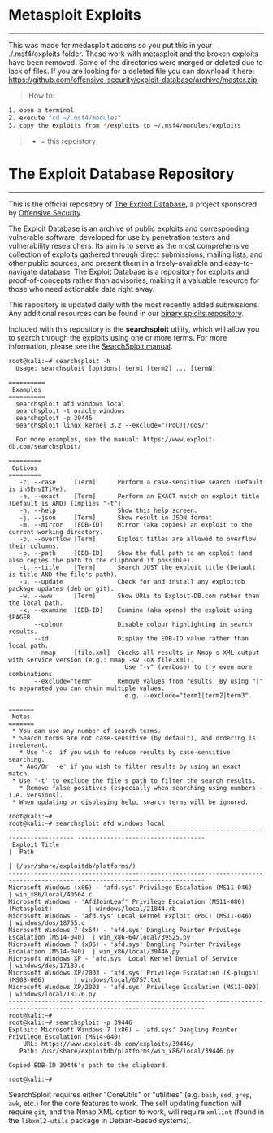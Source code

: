 # Metasploit Exploits
---

This was made for medasploit addons so you put this in your ./.msf4/exploits folder. These work with metasploit and the broken exploits have been removed. Some of the directories were merged or deleted due to lack of files. If you are looking for a deleted file you can download it here: https://github.com/offensive-security/exploit-database/archive/master.zip

> How to:
```sh
1. open a terminal
2. execute "cd ~/.msf4/modules"
3. copy the exploits from */exploits to ~/.msf4/modules/exploits
```

> * = this repoistory
# The Exploit Database Repository
---

This is the official repository of [The Exploit Database](https://www.exploit-db.com/), a project sponsored by [Offensive Security](https://www.offensive-security.com/).

The Exploit Database is an archive of public exploits and corresponding vulnerable software, developed for use by penetration testers and vulnerability researchers. Its aim is to serve as the most comprehensive collection of exploits gathered through direct submissions, mailing lists, and other public sources, and present them in a freely-available and easy-to-navigate database. The Exploit Database is a repository for exploits and proof-of-concepts rather than advisories, making it a valuable resource for those who need actionable data right away.

This repository is updated daily with the most recently added submissions. Any additional resources can be found in our [binary sploits repository](https://github.com/offensive-security/exploit-database-bin-sploits).

Included with this repository is the **searchsploit** utility, which will allow you to search through the exploits using one or more terms.
For more information, please see the [SearchSploit manual](https://www.exploit-db.com/searchsploit/).

```
root@kali:~# searchsploit -h
  Usage: searchsploit [options] term1 [term2] ... [termN]

==========
 Examples
==========
  searchsploit afd windows local
  searchsploit -t oracle windows
  searchsploit -p 39446
  searchsploit linux kernel 3.2 --exclude="(PoC)|/dos/"

  For more examples, see the manual: https://www.exploit-db.com/searchsploit/

=========
 Options
=========
   -c, --case     [Term]      Perform a case-sensitive search (Default is inSEnsITiVe).
   -e, --exact    [Term]      Perform an EXACT match on exploit title (Default is AND) [Implies "-t"].
   -h, --help                 Show this help screen.
   -j, --json     [Term]      Show result in JSON format.
   -m, --mirror   [EDB-ID]    Mirror (aka copies) an exploit to the current working directory.
   -o, --overflow [Term]      Exploit titles are allowed to overflow their columns.
   -p, --path     [EDB-ID]    Show the full path to an exploit (and also copies the path to the clipboard if possible).
   -t, --title    [Term]      Search JUST the exploit title (Default is title AND the file's path).
   -u, --update               Check for and install any exploitdb package updates (deb or git).
   -w, --www      [Term]      Show URLs to Exploit-DB.com rather than the local path.
   -x, --examine  [EDB-ID]    Examine (aka opens) the exploit using $PAGER.
       --colour               Disable colour highlighting in search results.
       --id                   Display the EDB-ID value rather than local path.
       --nmap     [file.xml]  Checks all results in Nmap's XML output with service version (e.g.: nmap -sV -oX file.xml).
                                Use "-v" (verbose) to try even more combinations
       --exclude="term"       Remove values from results. By using "|" to separated you can chain multiple values.
                                e.g. --exclude="term1|term2|term3".

=======
 Notes
=======
 * You can use any number of search terms.
 * Search terms are not case-sensitive (by default), and ordering is irrelevant.
   * Use '-c' if you wish to reduce results by case-sensitive searching.
   * And/Or '-e' if you wish to filter results by using an exact match.
 * Use '-t' to exclude the file's path to filter the search results.
   * Remove false positives (especially when searching using numbers - i.e. versions).
 * When updating or displaying help, search terms will be ignored.

root@kali:~#
root@kali:~# searchsploit afd windows local
---------------------------------------------------------------------------------------- -----------------------------------
 Exploit Title                                                                          |  Path
                                                                                        | (/usr/share/exploitdb/platforms/)
---------------------------------------------------------------------------------------- -----------------------------------
Microsoft Windows (x86) - 'afd.sys' Privilege Escalation (MS11-046)                     | win_x86/local/40564.c
Microsoft Windows - 'AfdJoinLeaf' Privilege Escalation (MS11-080) (Metasploit)          | windows/local/21844.rb
Microsoft Windows - 'afd.sys' Local Kernel Exploit (PoC) (MS11-046)                     | windows/dos/18755.c
Microsoft Windows 7 (x64) - 'afd.sys' Dangling Pointer Privilege Escalation (MS14-040)  | win_x86-64/local/39525.py
Microsoft Windows 7 (x86) - 'afd.sys' Dangling Pointer Privilege Escalation (MS14-040)  | win_x86/local/39446.py
Microsoft Windows XP - 'afd.sys' Local Kernel Denial of Service                         | windows/dos/17133.c
Microsoft Windows XP/2003 - 'afd.sys' Privilege Escalation (K-plugin) (MS08-066)        | windows/local/6757.txt
Microsoft Windows XP/2003 - 'afd.sys' Privilege Escalation (MS11-080)                   | windows/local/18176.py
---------------------------------------------------------------------------------------- -----------------------------------
root@kali:~#
root@kali:~# searchsploit -p 39446
Exploit: Microsoft Windows 7 (x86) - 'afd.sys' Dangling Pointer Privilege Escalation (MS14-040)
    URL: https://www.exploit-db.com/exploits/39446/
   Path: /usr/share/exploitdb/platforms/win_x86/local/39446.py

Copied EDB-ID 39446's path to the clipboard.

root@kali:~#
```

SearchSploit requires either "CoreUtils" or "utilities" (e.g. `bash`, `sed`, `grep`, `awk`, etc.) for the core features to work. The self updating function will require `git`, and the Nmap XML option to work, will require `xmllint` (found in the `libxml2-utils` package in Debian-based systems).
